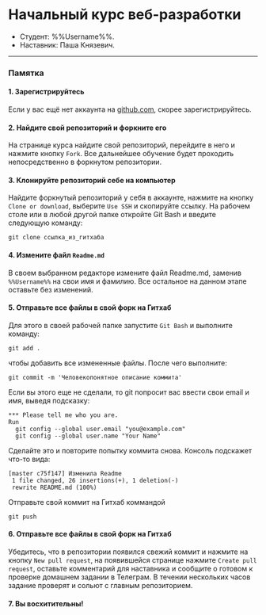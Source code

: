 # Начальный курс веб-разработки

* Студент:  %%Username%%.
* Наставник: Паша Князевич.

---
### Памятка

#### 1. Зарегистрируйтесь

Если у вас ещё нет аккаунта на [github.com](https://github.com/join), скорее зарегистрируйтесь.

#### 2. Найдите свой репозиторий и форкните его

На странице курса найдите свой репозиторий, перейдите в него и нажмите кнопку `Fork`. Все дальнейшее обучение будет проходить непосредственно в форкнутом репозитории.

#### 3. Клонируйте репозиторий себе на компьютер

Найдите форкнутый репозиторий у себя в аккаунте, нажмите на кнопку `Clone or download`, выберите `Use SSH` и скопируйте ссылку. На рабочем столе или в любой другой папке откройте Git Bash и введите следующую команду:
```
git clone ссылка_из_гитхаба
```
#### 4. Измените файл `Readme.md`

В своем выбранном редакторе измените файл Readme.md, заменив `%%Username%%` на свои имя и фамилию. Все остальное на данном этапе оставьте без изменений.

#### 5. Отправьте все файлы в свой форк на Гитхаб

Для этого в своей рабочей папке запустите `Git Bash` и выполните команду:

```
git add .
```
чтобы добавить все измененные файлы. После чего выполните:
```
git commit -m 'Человекопонятное описание коммита'
```
Если вы этого еще не сделали, то git попросит вас ввести свои email и имя, выведя подсказку: 
```
*** Please tell me who you are.
Run
  git config --global user.email "you@example.com"
  git config --global user.name "Your Name"

```
Сделайте это и повторите попытку коммита снова. Консоль подскажет что-то вида:
```
[master c75f147] Изменила Readme
 1 file changed, 26 insertions(+), 1 deletion(-)
 rewrite README.md (100%)
```
Отправьте свой коммит на Гитхаб коммандой 
```
git push
```
#### 6. Отправьте все файлы в свой форк на Гитхаб
Убедитесь, что в репозитории появился свежий коммит и нажмите на кнопку `New pull request`, на появившейся странице нажмите `Create pull request`, оставьте комментарий для наставника и сообщите о готовом к проверке домашнем задании в Телеграм. В течении нескольких часов задание проверят и сольют с главным репозиторием.
#### 7. Вы восхитительны!
